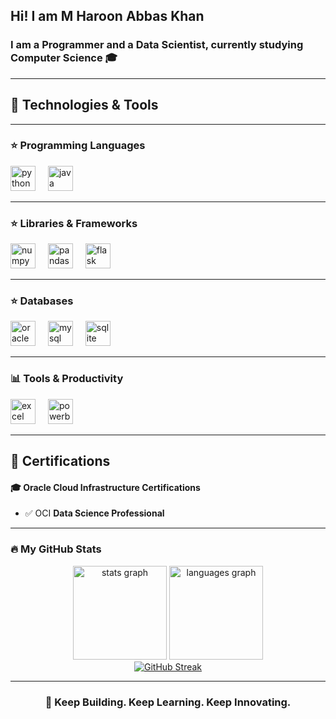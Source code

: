 <h2 align="left">Hi! I am M Haroon Abbas Khan </h2>
<h3 align="left">I am a Programmer and a Data Scientist, currently studying Computer Science 🎓</h3>

---

<h2 align="left">🔰 Technologies & Tools</h2>

---

<h3 align="left">⭐ Programming Languages</h3>

<div align="left">
  <img src="https://cdn.jsdelivr.net/gh/devicons/devicon/icons/python/python-original.svg" height="40" alt="python logo"  />
  <img width="12" />
  <img src="https://cdn.jsdelivr.net/gh/devicons/devicon/icons/java/java-original.svg" height="40" alt="java logo"  />
</div>

---

<h3 align="left">⭐ Libraries & Frameworks</h3>

<div align="left">
  <img src="https://cdn.jsdelivr.net/gh/devicons/devicon/icons/numpy/numpy-original.svg" height="40" alt="numpy logo" />
  <img width="12" />
  <img src="https://cdn.jsdelivr.net/gh/devicons/devicon/icons/pandas/pandas-original.svg" height="40" alt="pandas logo" />
  <img width="12" />
  <img src="https://cdn.jsdelivr.net/gh/devicons/devicon/icons/flask/flask-original.svg" height="40" alt="flask logo" />
</div>

---

<h3 align="left">⭐ Databases</h3>

<div align="left">
  <img src="https://cdn.jsdelivr.net/gh/devicons/devicon/icons/oracle/oracle-original.svg" height="40" alt="oracle logo"  />
  <img width="12" />
  <img src="https://cdn.jsdelivr.net/gh/devicons/devicon/icons/mysql/mysql-original.svg" height="40" alt="mysql logo"  />
  <img width="12" />
  <img src="https://cdn.jsdelivr.net/gh/devicons/devicon/icons/sqlite/sqlite-original.svg" height="40" alt="sqlite logo" />
</div>

---

<h3 align="left">📊 Tools & Productivity</h3>

<div align="left">
  <img src="https://img.icons8.com/color/48/000000/microsoft-excel-2019--v1.png" height="40" alt="excel logo" />
  <img width="12" />
  <img src="https://img.icons8.com/color/48/000000/power-bi.png" height="40" alt="powerbi logo" />
</div>

---

<h2 align="left">🏅 Certifications</h2>

<div align="left">
  <h4>🎓 Oracle Cloud Infrastructure Certifications</h4>
  <ul>
    <!-- <li>✅ OCI <b>AI Foundations Associate  </b></li>
    <li>✅ OCI <b>Generative AI Professional </b></li> -->
    <li>✅ OCI <b>Data Science Professional</b></li>
  </ul>
</div>


---

<h3 align="left">🔥 My GitHub Stats</h3>

<div align="center">
  <img src="https://github-readme-stats.vercel.app/api?username=RealHaroon&show_icons=true&theme=dracula&include_all_commits=true&count_private=true" height="150" alt="stats graph" />
  <img src="https://github-readme-stats.vercel.app/api/top-langs?username=RealHaroon&layout=compact&theme=dracula" height="150" alt="languages graph" />
  <br/>
  <a href="https://git.io/streak-stats">
    <img src="https://github-readme-streak-stats.herokuapp.com?user=RealHaroon&theme=onedark&date_format=M%20j%5B%2C%20Y%5D" alt="GitHub Streak" />
  </a>
</div>

---

<h3 align="center">🚀 Keep Building. Keep Learning. Keep Innovating.</h3>
